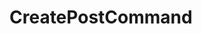 #  CreatePostCommand

<api-schema openapi-path="../../specifications/shapeUpSwagger2.json" name="CreatePostCommand"/>